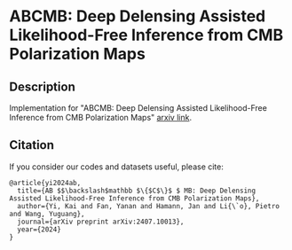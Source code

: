 # ABCMB: Deep Delensing Assisted Likelihood-Free Inference from CMB Polarization Maps

## Description
Implementation for "ABCMB: Deep Delensing Assisted Likelihood-Free Inference from CMB Polarization Maps" [arxiv link](https://arxiv.org/pdf/2407.10013).




## Citation 
If you consider our codes and datasets useful, please cite:
```
@article{yi2024ab,
  title={AB $$\backslash$mathbb $\{$C$\}$ $ MB: Deep Delensing Assisted Likelihood-Free Inference from CMB Polarization Maps},
  author={Yi, Kai and Fan, Yanan and Hamann, Jan and Li{\`o}, Pietro and Wang, Yuguang},
  journal={arXiv preprint arXiv:2407.10013},
  year={2024}
}
```
